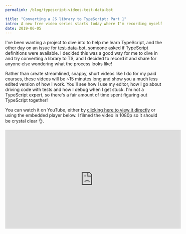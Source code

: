 ```yaml
---
permalink: /blog/typescript-videos-test-data-bot

title: "Converting a JS library to TypeScript: Part 1"
intro: A new free video series starts today where I'm recording myself as I work converting an open source project into TypeScript.
date: 2019-06-05
---
```


I've been wanting a project to dive into to help me learn TypeScript, and the
other day on an issue for
[test-data-bot](https://github.com/jackfranklin/test-data-bot), someone asked if
TypeScript definitions were available. I decided this was a good way for me to
dive in and try converting a library to TS, and I decided to record it and share
for anyone else wondering what the process looks like!

Rather than create streamlined, snappy, short videos like I do for my paid
courses, these videos will be ~15 minutes long and show you a much less edited
version of how I work. You'll see how I use my editor, how I go about driving
code with tests and how I debug when I get stuck. I'm not a TypeScript expert,
so there's a fair amount of time spent figuring out TypeScript together!

You can watch it on YouTube, either by
[clicking here to view it directly](https://www.youtube.com/watch?v=XdPltW0a-fg)
or using the embedded player below. I filmed the video in 1080p so it should be
crystal clear 👌.

<iframe width="560" height="315" src="https://www.youtube.com/embed/XdPltW0a-fg" frameborder="0" allow="accelerometer; autoplay; encrypted-media; gyroscope; picture-in-picture" allowfullscreen></iframe>

